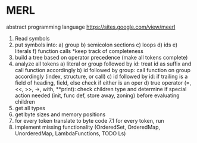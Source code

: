 # MERL
abstract programming language
https://sites.google.com/view/meerl

1. Read symbols
2. put symbols into: a) group b) semicolon sections c) loops d) ids e) literals f) function calls
	*keep track of completeness
3. build a tree based on operator precedence (make all tokens complete)
4. analyze all tokens
   a) literal or group followed by id: treat id as suffix and call function accordingly
   b) id followed by group: call function on group accordingly (index, structure, or call)
   c) id followed by id: if trailing is a field of heading, field, else check if either is an oper
   d) true operator (=, <<, >>, ->, with, **print): check children type and determine if special action needed (init, func def, store away, zoning) before evaluating children
5. get all types
6. get byte sizes and memory positions
7. for every token translate to byte code
   7.1 for every token, run
8. implement missing functionality (OrderedSet, OrderedMap, UnorderedMap, LambdaFunctions, TODO Ls)
